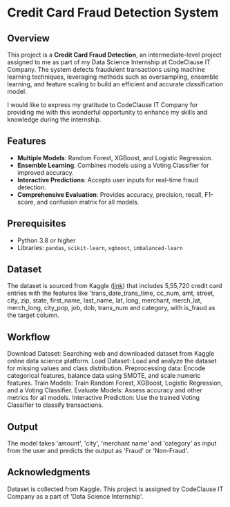 # Credit Card Fraud Detection System

## Overview
This project is a **Credit Card Fraud Detection**, an intermediate-level project assigned to me as part of my Data Science Internship at CodeClause IT Company. The system detects fraudulent transactions using machine learning techniques, leveraging methods such as oversampling, ensemble learning, and feature scaling to build an efficient and accurate classification model.

I would like to express my gratitude to CodeClause IT Company for providing me with this wonderful opportunity to enhance my skills and knowledge during the internship.


## Features
- **Multiple Models**: Random Forest, XGBoost, and Logistic Regression.
- **Ensemble Learning**: Combines models using a Voting Classifier for improved accuracy.
- **Interactive Predictions**: Accepts user inputs for real-time fraud detection.
- **Comprehensive Evaluation**: Provides accuracy, precision, recall, F1-score, and confusion matrix for all models.

## Prerequisites
- Python 3.8 or higher
- Libraries: `pandas`, `scikit-learn`, `xgboost`, `imbalanced-learn`

## Dataset
The dataset is sourced from Kaggle ([link](https://www.kaggle.com/datasets/kartik2112/fraud-detection)) that includes 5,55,720 credit card entries with the features like 'trans_date_trans_time, cc_num, amt, street, city, zip, state, first_name, last_name, lat, long, merchant, merch_lat, merch_long, city_pop, job, dob, trans_num and category, with is_fraud as the target column.

## Workflow
Download Dataset: Searching web and downloaded dataset from Kaggle online data science platform.
Load Dataset: Load and analyze the dataset for missing values and class distribution.
Preprocessing data: Encode categorical features, balance data using SMOTE, and scale numeric features.
Train Models: Train Random Forest, XGBoost, Logistic Regression, and a Voting Classifier.
Evaluate Models: Assess accuracy and other metrics for all models.
Interactive Prediction: Use the trained Voting Classifier to classify transactions.

## Output
The model takes 'amount', 'city', 'merchant name' and 'category' as input from the user and predicts the output as 'Fraud' or 'Non-Fraud'.

## Acknowledgments
Dataset is collected from Kaggle.
This project is assigned by CodeClause IT Company as a part of 'Data Science Internship'. 

